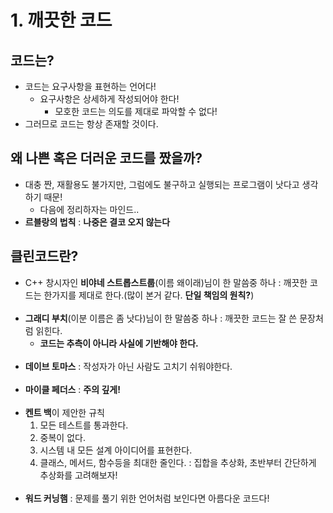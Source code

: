 # 1. 깨끗한 코드

## 코드는?

- 코드는 요구사항을 표현하는 언어다!
    - 요구사항은 상세하게 작성되어야 한다!
        - 모호한 코드는 의도를 제대로 파악할 수 없다!
- 그러므로 코드는 항상 존재할 것이다.

## 왜 나쁜 혹은 더러운 코드를 짰을까?

- 대충 짠, 재활용도 불가지만, 그럼에도 불구하고 실행되는 프로그램이 낫다고 생각하기 때문!
    - 다음에 정리하자는 마인드..
- **르블랑의 법칙** : **나중은 결코 오지 않는다**

## 클린코드란?

- C++ 창시자인 **비야네 스트롭스트룹**(이름 왜이래)님이 한 말씀중 하나
  : 깨끗한 코드는 한가지를 제대로 한다.(많이 본거 같다. **단일 책임의 원칙?**)</br></br>
- **그래디 부치**(이분 이름은 좀 낫다)님이 한 말씀중 하나
  : 깨끗한 코드는 잘 쓴 문장처럼 읽힌다.
    - **코드는 추측이 아니라 사실에 기반해야 한다.**</br></br>
- **데이브 토마스**
  : 작성자가 아닌 사람도 고치기 쉬워야한다.</br></br>
- **마이클 페더스**
  : **주의 깊게!**</br></br>
- **켄트 백**이 제안한 규칙
    1. 모든 테스트를 통과한다.
    2. 중복이 없다.
    3. 시스템 내 모든 설계 아이디어를 표현한다.
    4. 클래스, 메서드, 함수등을 최대한 줄인다.
       : 집합을 추상화, 초반부터 간단하게 추상화를 고려해보자!</br></br>
- **워드 커닝햄**
  : 문제를 풀기 위한 언어처럼 보인다면 아름다운 코드다!